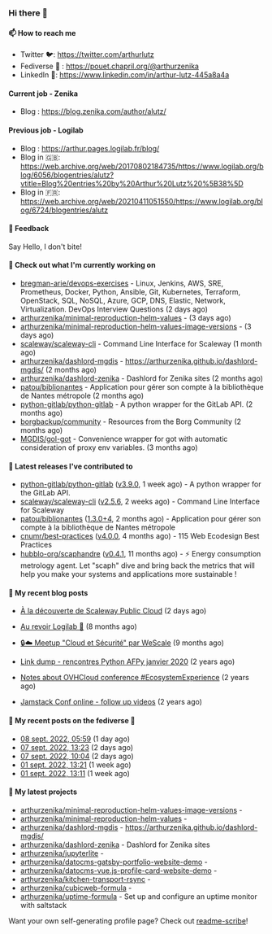 ### Hi there 👋

#### 📫 How to reach me

- Twitter 🐦: https://twitter.com/arthurlutz
- Fediverse 🐘 : https://pouet.chapril.org/@arthurzenika
- LinkedIn 👔:  https://www.linkedin.com/in/arthur-lutz-445a8a4a

#### Current job - Zenika 

- Blog : https://blog.zenika.com/author/alutz/

#### Previous job - Logilab

- Blog : https://arthur.pages.logilab.fr/blog/
- Blog in 🇬🇧: https://web.archive.org/web/20170802184735/https://www.logilab.org/blog/6056/blogentries/alutz?vtitle=Blog%20entries%20by%20Arthur%20Lutz%20%5B38%5D
- Blog in 🇫🇷: https://web.archive.org/web/20210411051550/https://www.logilab.org/blog/6724/blogentries/alutz

#### 💬 Feedback

Say Hello, I don't bite!

#### 👷 Check out what I'm currently working on

- [bregman-arie/devops-exercises](https://github.com/bregman-arie/devops-exercises) - Linux, Jenkins, AWS, SRE, Prometheus, Docker, Python, Ansible, Git, Kubernetes, Terraform, OpenStack, SQL, NoSQL, Azure, GCP, DNS, Elastic, Network, Virtualization. DevOps Interview Questions (2 days ago)
- [arthurzenika/minimal-reproduction-helm-values](https://github.com/arthurzenika/minimal-reproduction-helm-values) -  (3 days ago)
- [arthurzenika/minimal-reproduction-helm-values-image-versions](https://github.com/arthurzenika/minimal-reproduction-helm-values-image-versions) -  (3 days ago)
- [scaleway/scaleway-cli](https://github.com/scaleway/scaleway-cli) - Command Line Interface for Scaleway (1 month ago)
- [arthurzenika/dashlord-mgdis](https://github.com/arthurzenika/dashlord-mgdis) - https://arthurzenika.github.io/dashlord-mgdis/ (2 months ago)
- [arthurzenika/dashlord-zenika](https://github.com/arthurzenika/dashlord-zenika) - Dashlord for Zenika sites (2 months ago)
- [patou/biblionantes](https://github.com/patou/biblionantes) - Application pour gérer son compte à la bibliothèque de Nantes métropole (2 months ago)
- [python-gitlab/python-gitlab](https://github.com/python-gitlab/python-gitlab) - A python wrapper for the GitLab API. (2 months ago)
- [borgbackup/community](https://github.com/borgbackup/community) - Resources from the Borg Community (2 months ago)
- [MGDIS/gol-got](https://github.com/MGDIS/gol-got) - Convenience wrapper for got with automatic consideration of proxy env variables. (3 months ago)


#### 🔭 Latest releases I've contributed to

- [python-gitlab/python-gitlab](https://github.com/python-gitlab/python-gitlab) ([v3.9.0](https://github.com/python-gitlab/python-gitlab/releases/tag/v3.9.0), 1 week ago) - A python wrapper for the GitLab API.
- [scaleway/scaleway-cli](https://github.com/scaleway/scaleway-cli) ([v2.5.6](https://github.com/scaleway/scaleway-cli/releases/tag/v2.5.6), 2 weeks ago) - Command Line Interface for Scaleway
- [patou/biblionantes](https://github.com/patou/biblionantes) ([1.3.0&#43;4](https://github.com/patou/biblionantes/releases/tag/1.3.0%2B4), 2 months ago) - Application pour gérer son compte à la bibliothèque de Nantes métropole
- [cnumr/best-practices](https://github.com/cnumr/best-practices) ([v4.0.0](https://github.com/cnumr/best-practices/releases/tag/v4.0.0), 4 months ago) - 115 Web Ecodesign Best Practices
- [hubblo-org/scaphandre](https://github.com/hubblo-org/scaphandre) ([v0.4.1](https://github.com/hubblo-org/scaphandre/releases/tag/v0.4.1), 11 months ago) - ⚡ Energy consumption metrology agent. Let &#34;scaph&#34; dive and bring back the metrics that will help you make your systems and applications more sustainable !

#### 📜 My recent blog posts 

- [À la découverte de Scaleway Public Cloud](https://blog.zenika.com/2022/09/07/a-la-decouverte-de-scaleway-public-cloud/) (2 days ago)

- [Au revoir Logilab 👋](https://arthur.pages.logilab.fr/blog/au-revoir-logilab.html) (8 months ago)
- [🔒☁️ Meetup &#34;Cloud et Sécurité&#34; par WeScale](https://arthur.pages.logilab.fr/blog/meetup-cloud-et-securite-par-wescale.html) (9 months ago)
- [Link dump - rencontres Python AFPy janvier 2020](https://arthur.pages.logilab.fr/blog/link-dump-rencontres-python-afpy-janvier-2020.html) (2 years ago)
- [Notes about OVHCloud conference #EcosystemExperience](https://arthur.pages.logilab.fr/blog/notes-about-ovhcloud-conference-ecosystemexperience.html) (2 years ago)
- [Jamstack Conf online - follow up videos](https://arthur.pages.logilab.fr/blog/jamstack-conf-online-follow-up-videos.html) (2 years ago)

#### 📜 My recent posts on the fediverse 🐘

- [08 sept. 2022, 05:59](https://pouet.chapril.org/@arthurzenika/108961254464909453) (1 day ago)
- [07 sept. 2022, 13:23](https://pouet.chapril.org/@arthurzenika/108957337186849941) (2 days ago)
- [07 sept. 2022, 10:04](https://pouet.chapril.org/@arthurzenika/108956553268600951) (2 days ago)
- [01 sept. 2022, 13:21](https://pouet.chapril.org/@arthurzenika/108923354342111653) (1 week ago)
- [01 sept. 2022, 13:11](https://pouet.chapril.org/@arthurzenika/108923315458788933) (1 week ago)

#### 🌱 My latest projects

- [arthurzenika/minimal-reproduction-helm-values-image-versions](https://github.com/arthurzenika/minimal-reproduction-helm-values-image-versions) - 
- [arthurzenika/minimal-reproduction-helm-values](https://github.com/arthurzenika/minimal-reproduction-helm-values) - 
- [arthurzenika/dashlord-mgdis](https://github.com/arthurzenika/dashlord-mgdis) - https://arthurzenika.github.io/dashlord-mgdis/
- [arthurzenika/dashlord-zenika](https://github.com/arthurzenika/dashlord-zenika) - Dashlord for Zenika sites
- [arthurzenika/jupyterlite](https://github.com/arthurzenika/jupyterlite) - 
- [arthurzenika/datocms-gatsby-portfolio-website-demo](https://github.com/arthurzenika/datocms-gatsby-portfolio-website-demo) - 
- [arthurzenika/datocms-vue.js-profile-card-website-demo](https://github.com/arthurzenika/datocms-vue.js-profile-card-website-demo) - 
- [arthurzenika/kitchen-transport-rsync](https://github.com/arthurzenika/kitchen-transport-rsync) - 
- [arthurzenika/cubicweb-formula](https://github.com/arthurzenika/cubicweb-formula) - 
- [arthurzenika/uptime-formula](https://github.com/arthurzenika/uptime-formula) -  Set up and configure an uptime monitor with saltstack



Want your own self-generating profile page? Check out [readme-scribe](https://github.com/muesli/readme-scribe)!
